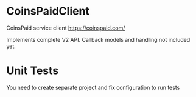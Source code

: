 # CoinsPaidClient
CoinsPaid service client https://coinspaid.com/

Implements complete V2 API. Callback models and handling not included yet.

# Unit Tests
You need to create separate project and fix configuration to run tests
